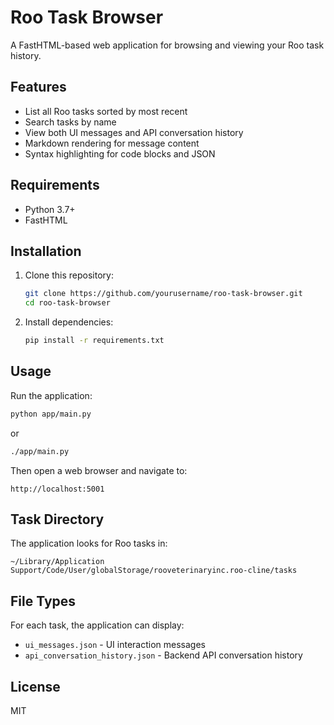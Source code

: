 # Roo Task Browser

A FastHTML-based web application for browsing and viewing your Roo task history.

## Features

- List all Roo tasks sorted by most recent
- Search tasks by name
- View both UI messages and API conversation history
- Markdown rendering for message content
- Syntax highlighting for code blocks and JSON

## Requirements

- Python 3.7+
- FastHTML

## Installation

1. Clone this repository:
   ```bash
   git clone https://github.com/yourusername/roo-task-browser.git
   cd roo-task-browser
   ```

2. Install dependencies:
   ```bash
   pip install -r requirements.txt
   ```

## Usage

Run the application:

```bash
python app/main.py
```

or

```bash
./app/main.py
```

Then open a web browser and navigate to:
```
http://localhost:5001
```

## Task Directory

The application looks for Roo tasks in:
```
~/Library/Application Support/Code/User/globalStorage/rooveterinaryinc.roo-cline/tasks
```

## File Types

For each task, the application can display:
- `ui_messages.json` - UI interaction messages
- `api_conversation_history.json` - Backend API conversation history

## License

MIT